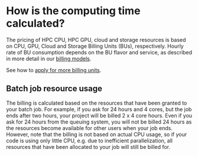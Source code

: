 # How is the computing time calculated?

The pricing of HPC CPU, HPC GPU, cloud and storage resources is based on CPU,
GPU, Cloud and Storage Billing Units (BUs), respectively. Hourly rate of BU
consumption depends on the BU flavor and service, as described in more detail
in our [billing models](../../accounts/billing.md).

See how to
[apply for more billing units](../../accounts/how-to-apply-for-billing-units.md).

## Batch job resource usage

The billing is calculated based on the resources that have been granted to your
batch job. For example, if you ask for 24 hours and 4 cores, but the job ends
after two hours, your project will be billed 2 x 4 core hours. Even if you ask
for 24 hours from the queuing system, you will not be billed 24 hours as the
resources become available for other users when your job ends. However, note
that the billing is not based on actual CPU usage, so if your code is using
only little CPU, e.g. due to inefficient parallelization, all resources that
have been allocated to your job will still be billed for.
